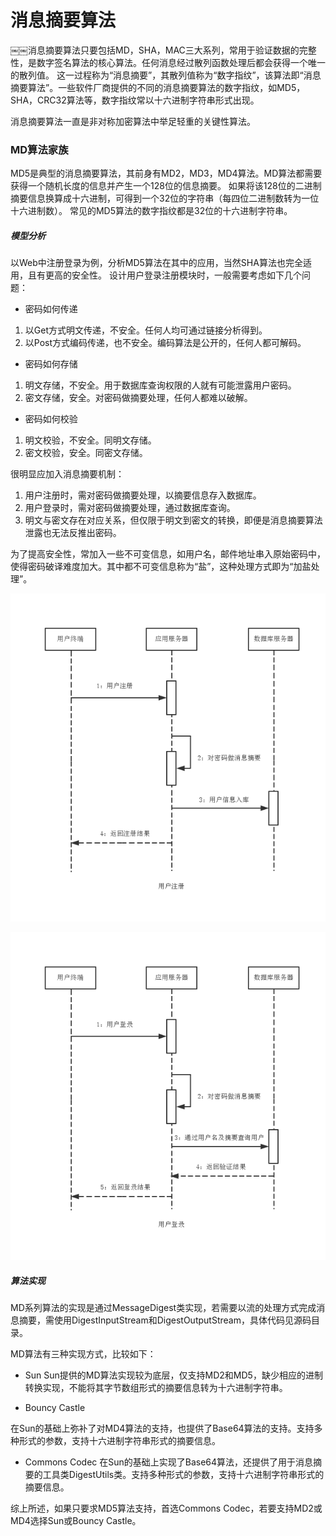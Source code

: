 消息摘要算法
===

￼￼消息摘要算法只要包括MD，SHA，MAC三大系列，常用于验证数据的完整性，是数字签名算法的核心算法。任何消息经过散列函数处理后都会获得一个唯一的散列值。
这一过程称为“消息摘要”，其散列值称为“数字指纹”，该算法即“消息摘要算法”。一些软件厂商提供的不同的消息摘要算法的数字指纹，如MD5，SHA，CRC32算法等，数字指纹常以十六进制字符串形式出现。

消息摘要算法一直是非对称加密算法中举足轻重的关键性算法。

### MD算法家族

MD5是典型的消息摘要算法，其前身有MD2，MD3，MD4算法。MD算法都需要获得一个随机长度的信息并产生一个128位的信息摘要。
如果将该128位的二进制摘要信息换算成十六进制，可得到一个32位的字符串（每四位二进制数转为一位十六进制数）。
常见的MD5算法的数字指纹都是32位的十六进制字符串。

##### 模型分析

以Web中注册登录为例，分析MD5算法在其中的应用，当然SHA算法也完全适用，且有更高的安全性。
设计用户登录注册模块时，一般需要考虑如下几个问题：

- 密码如何传递

1. 以Get方式明文传递，不安全。任何人均可通过链接分析得到。
2. 以Post方式编码传递，也不安全。编码算法是公开的，任何人都可解码。

- 密码如何存储

1. 明文存储，不安全。用于数据库查询权限的人就有可能泄露用户密码。
2. 密文存储，安全。对密码做摘要处理，任何人都难以破解。

- 密码如何校验

1. 明文校验，不安全。同明文存储。
2. 密文校验，安全。同密文存储。

很明显应加入消息摘要机制：
1. 用户注册时，需对密码做摘要处理，以摘要信息存入数据库。
2. 用户登录时，需对密码做摘要处理，通过数据库查询。
3. 明文与密文存在对应关系，但仅限于明文到密文的转换，即便是消息摘要算法泄露也无法反推出密码。

为了提高安全性，常加入一些不可变信息，如用户名，邮件地址串入原始密码中，使得密码破译难度加大。其中都不可变信息称为“盐”，这种处理方式即为“加盐处理”。

![alt text](img/2.1.1-register.png)

![alt text](img/2.1.2-login.png)

##### 算法实现

MD系列算法的实现是通过MessageDigest类实现，若需要以流的处理方式完成消息摘要，需使用DigestInputStream和DigestOutputStream，具体代码见源码目录。

MD算法有三种实现方式，比较如下：
- Sun
Sun提供的MD算法实现较为底层，仅支持MD2和MD5，缺少相应的进制转换实现，不能将其字节数组形式的摘要信息转为十六进制字符串。

- Bouncy Castle

在Sun的基础上弥补了对MD4算法的支持，也提供了Base64算法的支持。支持多种形式的参数，支持十六进制字符串形式的摘要信息。

- Commons Codec
在Sun的基础上实现了Base64算法，还提供了用于消息摘要的工具类DigestUtils类。支持多种形式的参数，支持十六进制字符串形式的摘要信息。

综上所述，如果只要求MD5算法支持，首选Commons Codec，若要支持MD2或MD4选择Sun或Bouncy Castle。
